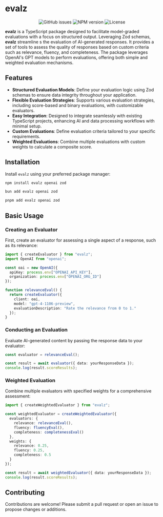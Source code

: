 # evalz

<div align="center">
  <img alt="GitHub issues" src="https://img.shields.io/github/issues/hack-dance/island-ai.svg?style=flat-square&labelColor=000000">
  <img alt="NPM version" src="https://img.shields.io/npm/v/evalz.svg?style=flat-square&logo=npm&labelColor=000000&label=evalz">
  <img alt="License" src="https://img.shields.io/npm/l/evalz.svg?style=flat-square&labelColor=000000">
</div>

**evalz** is a TypeScript package designed to facilitate model-graded evaluations with a focus on structured output. Leveraging Zod schemas, **evalz** streamline s the evaluation of AI-generated responses. It provides a set of tools to assess the quality of responses based on custom criteria such as relevance, fluency, and completeness. The package leverages OpenAI's GPT models to perform evaluations, offering both simple and weighted evaluation mechanisms.

## Features

- **Structured Evaluation Models**: Define your evaluation logic using Zod schemas to ensure data integrity throughout your application.
- **Flexible Evaluation Strategies**: Supports various evaluation strategies, including score-based and binary evaluations, with customizable evaluators.
- **Easy Integration**: Designed to integrate seamlessly with existing TypeScript projects, enhancing AI and data processing workflows with minimal setup.
- **Custom Evaluations**: Define evaluation criteria tailored to your specific requirements.
- **Weighted Evaluations**: Combine multiple evaluations with custom weights to calculate a composite score.


## Installation

Install `evalz` using your preferred package manager:

```bash
npm install evalz openai zod

bun add evalz openai zod

pnpm add evalz openai zod
```

## Basic Usage

### Creating an Evaluator

First, create an evaluator for assessing a single aspect of a response, such as its relevance:

```typescript
import { createEvaluator } from "evalz";
import OpenAI from "openai";

const oai = new OpenAI({
  apiKey: process.env["OPENAI_API_KEY"],
  organization: process.env["OPENAI_ORG_ID"]
});

function relevanceEval() {
  return createEvaluator({
    client: oai,
    model: "gpt-4-1106-preview",
    evaluationDescription: "Rate the relevance from 0 to 1."
  });
}
```

### Conducting an Evaluation

Evaluate AI-generated content by passing the response data to your evaluator:

```typescript
const evaluator = relevanceEval();

const result = await evaluator({ data: yourResponseData });
console.log(result.scoreResults);
```

### Weighted Evaluation

Combine multiple evaluators with specified weights for a comprehensive assessment:

```typescript
import { createWeightedEvaluator } from "evalz";

const weightedEvaluator = createWeightedEvaluator({
  evaluators: {
    relevance: relevanceEval(),
    fluency: fluencyEval(),
    completeness: completenessEval()
  },
  weights: {
    relevance: 0.25,
    fluency: 0.25,
    completeness: 0.5
  }
});

const result = await weightedEvaluator({ data: yourResponseData });
console.log(result.scoreResults);
```

## Contributing

Contributions are welcome! Please submit a pull request or open an issue to propose changes or additions.